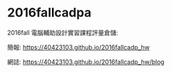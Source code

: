 # 2016fallcadpa
2016fall 電腦輔助設計實習課程評量倉儲:

簡報: https://40423103.github.io/2016fallcadp_hw

網誌: https://40423103.github.io/2016fallcadp_hw/blog

